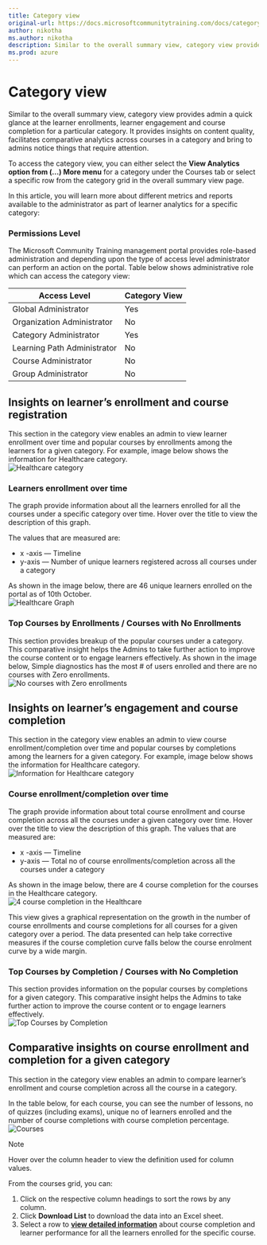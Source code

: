 ```yaml
---
title: Category view
original-url: https://docs.microsoftcommunitytraining.com/docs/category-view-report
author: nikotha
ms.author: nikotha
description: Similar to the overall summary view, category view provides admin a quick glance at the learner enrollments, learner engagement and course completion for a particular category.
ms.prod: azure
---
```


# Category view

Similar to the overall summary view, category view provides admin a quick glance at the learner enrollments, learner engagement and course completion for a particular category. It provides insights on content quality, facilitates comparative analytics across courses in a category and bring to admins notice things that require attention.

To access the category view, you can either select the **View Analytics option from (…) More menu** for a category under the Courses tab or select a specific row from the category grid in the overall summary view page.

In this article, you will learn more about different metrics and reports available to the administrator as part of learner analytics for a specific category:

### Permissions Level

The Microsoft Community Training management portal provides role-based administration and depending upon the type of access level administrator can perform an action on the portal. Table below shows administrative role which can access the category view:  

|Access Level  |Category View|
|---|---|
|Global Administrator| Yes |
|Organization Administrator |No|
|Category Administrator|Yes|
|Learning Path Administrator|No|
|Course Administrator|No|
|Group Administrator|No|

## Insights on learner’s enrollment and course registration

This section in the category view enables an admin to view learner enrollment over time and popular courses by enrollments among the learners for a given category. For example, image below shows the information for Healthcare category.  
![Healthcare category](../../media/image%2839%29.png)

### Learners enrollment over time

The graph provide information about all the learners enrolled for all the courses under a specific category over time. Hover over the title to view the description of this graph. 

The values that are measured are:  

* x -axis — Timeline
* y-axis — Number of unique learners registered across all courses under a category

As shown in the image below, there are 46 unique learners enrolled on the portal as of 10th October.  
![Healthcare Graph](../../media/image%2866%29.png)

### Top Courses by Enrollments / Courses with No Enrollments

This section provides breakup of the popular courses under a category. This comparative insight helps the Admins to take further action to improve the course content or to engage learners effectively. As shown in the image below, Simple diagnostics has the most # of users enrolled and there are no courses with Zero enrollments.  
![No courses with Zero enrollments](../../media/image%2867%29.png)

## Insights on learner’s engagement and course completion

This section in the category view enables an admin to view course enrollment/completion over time and popular courses by completions among the learners for a given category. For example, image below shows the information for Healthcare category.
![Information for Healthcare category](../../media/image%2868%29.png)

### Course enrollment/completion over time

The graph provide information about total course enrollment and course completion across all the courses under a given category over time. Hover over the title to view the description of this graph. The values that are measured are:

* x -axis — Timeline
* y-axis — Total no of course enrollments/completion across all the courses under a category

As shown in the image below, there are 4 course completion for the courses in the Healthcare category.  
![4 course completion in the Healthcare](../../media/image%2869%29.png)

This view gives a graphical representation on the growth in the number of course enrollments and course completions for all courses for a given category over a period. The data presented can help take corrective measures if the course completion curve falls below the course enrolment curve by a wide margin.

### Top Courses by Completion / Courses with No Completion

This section provides information on the popular courses by completions for a given category. This comparative insight helps the Admins to take further action to improve the course content or to engage learners effectively.  
![Top Courses by Completion](../../media/image%2870%29.png)

## Comparative insights on course enrollment and completion for a given category

This section in the category view enables an admin to compare learner’s enrollment and course completion across all the course in a category. 

In the table below, for each course, you can see the number of lessons, no of quizzes (including exams),  unique no of learners enrolled and the number of course completions with course completion percentage.  
![Courses](../../media/image%2840%29.png)

> [!NOTE]  
> Hover over the column header to view the definition used for column values.

From the courses grid, you can:

1. Click on the respective column headings to sort the rows by any column.
2. Click **Download List** to download the data into an Excel sheet.
3. Select a row to [**view detailed information**](./4_course-view-report.md) about course completion and learner performance for all the learners enrolled for the specific course.
